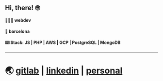 ## Hi, there! 🤓
#### 👨🏽‍💻 webdev
#### 📍 barcelona 
#### ⌨️ Stack: JS | PHP | AWS | GCP | PostgreSQL | MongoDB
***
# 🌏 [gitlab](www.gitlab.com/clopez12) | [linkedin](https://www.linkedin.com/in/celopez12) | [personal](https://clopez7.github.io)
